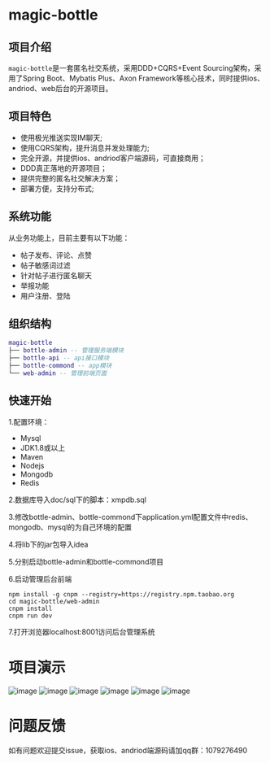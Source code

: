# magic-bottle

## 项目介绍
`magic-bottle`是一套匿名社交系统，采用DDD+CQRS+Event Sourcing架构，采用了Spring Boot、Mybatis Plus、Axon Framework等核心技术，同时提供ios、andriod、web后台的开源项目。

## 项目特色
- 使用极光推送实现IM聊天;
- 使用CQRS架构，提升消息并发处理能力;
- 完全开源，并提供ios、andriod客户端源码，可直接商用；
- DDD真正落地的开源项目；
- 提供完整的匿名社交解决方案；
- 部署方便，支持分布式;

## 系统功能
从业务功能上，目前主要有以下功能：
- 帖子发布、评论、点赞
- 帖子敏感词过滤
- 针对帖子进行匿名聊天
- 举报功能
- 用户注册、登陆


## 组织结构

``` lua
magic-bottle
├── bottle-admin -- 管理服务端模块
├── bottle-api -- api接口模块
├── bottle-commond -- app模块
└── web-admin -- 管理前端页面
```

## 快速开始
1.配置环境：
- Mysql
- JDK1.8或以上
- Maven
- Nodejs
- Mongodb
- Redis

2.数据库导入doc/sql下的脚本：xmpdb.sql

3.修改bottle-admin、bottle-commond下application.yml配置文件中redis、mongodb、mysql的为自己环境的配置

4.将lib下的jar包导入idea

5.分别启动bottle-admin和bottle-commond项目


6.启动管理后台前端
```
npm install -g cnpm --registry=https://registry.npm.taobao.org
cd magic-bottle/web-admin
cnpm install
cnpm run dev
```
7.打开浏览器localhost:8001访问后台管理系统

# 项目演示
![image](./doc/img/1.jpg)
![image](./doc/img/2.jpg)
![image](./doc/img/3.jpg)
![image](./doc/img/4.jpg)
![image](./doc/img/5.jpg)
![image](./doc/img/6.jpg)



# 问题反馈

如有问题欢迎提交issue，获取ios、andriod端源码请加qq群：1079276490

